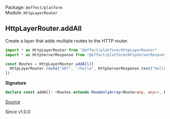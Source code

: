 Package: `@effect/platform`<br />
Module: `HttpLayerRouter`<br />

## HttpLayerRouter.addAll

Create a layer that adds multiple routes to the HTTP router.

```ts
import * as HttpLayerRouter from "@effect/platform/HttpLayerRouter"
import * as HttpServerResponse from "@effect/platform/HttpServerResponse"

const Routes = HttpLayerRouter.addAll([
  HttpLayerRouter.route("GET", "/hello", HttpServerResponse.text("Hello, World!"))
])
```

**Signature**

```ts
declare const addAll: <Routes extends ReadonlyArray<Route<any, any>>, EX = never, RX = never>(routes: Routes | Effect.Effect<Routes, EX, RX>, options?: { readonly prefix?: string | undefined; }) => Layer.Layer<never, EX, HttpRouter | Exclude<RX, Scope.Scope> | Request.From<"Requires", Exclude<Route.Context<Routes[number]>, Provided>> | Request.From<"Error", Route.Error<Routes[number]>>>
```

[Source](https://github.com/Effect-TS/effect/tree/main/packages/platform/src/HttpLayerRouter.ts#L327)

Since v1.0.0
